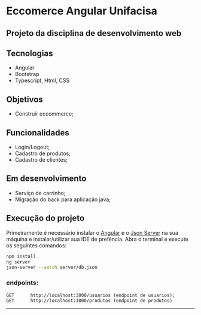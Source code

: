 # **Eccomerce Angular Unifacisa**
## **Projeto da disciplina de desenvolvimento web**

## **Tecnologias**
- Angular
- Bootstrap
- Typescript, Html, CSS

## **Objetivos**
- Construir eccommerce;

## **Funcionalidades**
- Login/Logout;
- Cadastro de produtos;
- Cadastro de clientes;

## **Em desenvolvimento**
- Serviço de carrinho;
- Migração do back para aplicação java;


## **Execução do projeto**

Primeiramente é necessário instalar o [Angular](https://angular.io/) e o [Json Server](https://www.npmjs.com/package/json-server) na sua máquina e instalar/utilizar sua IDE de prefência.
Abra o terminal e execute os seguintes comandos:
```sh
npm install
ng server
json-server --watch server/db.json
```

 ### endpoints:
    GET      http://localhost:3000/usuarios (endpoint de usuarios);
    GET      http://localhost:3000/produtos (endpoint de produtos)


___
                                             
